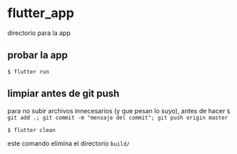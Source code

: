 # flutter_app
directorio para la app

## probar la app
```
$ flutter run
```

## limpiar antes de git push
para no subir archivos innecesarios (y que pesan lo suyo), antes de hacer `$ git add .; git commit -m "mensaje del commit"; git push origin master`
```
$ flutter clean
```
este comando elimina el directorio `build/`
